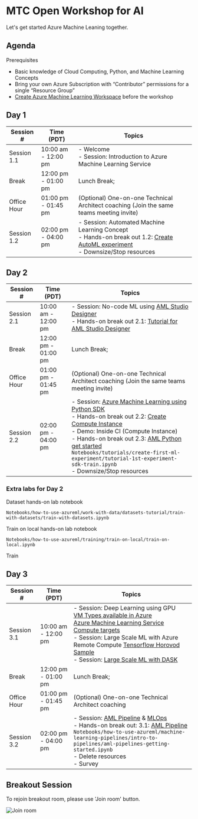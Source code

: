# MTC Open Workshop for AI

Let's get started Azure Machine Leaning together.

## Agenda

Prerequisites

* Basic knowledge of Cloud Computing, Python, and Machine Learning Concepts
* Bring your own Azure Subscription with “Contributor” permissions for a single “Resource Group”
* [Create Azure Machine Learning Workspace](https://docs.microsoft.com/en-us/azure/machine-learning/how-to-manage-workspace?tabs=azure-portal) before the workshop

## Day 1

Session # | Time (PDT) | Topics
---|---|---
Session 1.1 | 10:00 am - 12:00 pm |- Welcome</br>- Session: Introduction to Azure Machine Learning Service
Break | 12:00 pm - 01:00 pm | Lunch Break;
Office Hour | 01:00 pm - 01:45 pm | (Optional) One-on-one Technical Architect coaching (Join the same teams meeting invite)
Session 1.2 | 02:00 pm - 04:00 pm |- Session: Automated Machine Learning Concept</br> - Hands-on break out 1.2: [Create AutoML experiment](/labs/lab1.2.md)</br>- Downsize/Stop resources

## Day 2

Session # | Time (PDT) | Topics
---|---|---
Session 2.1|10:00 am - 12:00 pm|- Session: No-code ML using [AML Studio Designer](labs/session2.1.md)</br>- Hands-on break out 2.1: [Tutorial for AML Studio Designer](/labs/lab2.1.md)</br>
Break | 12:00 pm - 01:00 pm | Lunch Break;
Office Hour | 01:00 pm - 01:45 pm | (Optional) One-on-one Technical Architect coaching (Join the same teams meeting invite)
Session 2.2 | 02:00 pm - 04:00 pm |- Session: [Azure Machine Learning using Python SDK](/labs/session2.2.md)</br> - Hands-on break out 2.2: [Create Compute Instance](https://docs.microsoft.com/en-us/azure/machine-learning/how-to-create-attach-compute-studio#portal-create) </br> - Demo: Inside CI (Compute Instance)</br>- Hands-on break out 2.3: [AML Python get started](https://github.com/hyssh/mtc-open-workshop/tree/master/Notebooks/tutorials/create-first-ml-experiment) </br> ```Notebooks/tutorials/create-first-ml-experiment/tutorial-1st-experiment-sdk-train.ipynb```</br>- Downsize/Stop resources

### Extra labs for Day 2

Dataset hands-on lab notebook

```Notebooks/how-to-use-azureml/work-with-data/datasets-tutorial/train-with-datasets/train-with-datasets.ipynb```

Train on local hands-on lab notebook

```Notebooks/how-to-use-azureml/training/train-on-local/train-on-local.ipynb```

Train 

## Day 3

Session # | Time (PDT) | Topics
---|---|---
Session 3.1|10:00 am - 12:00 pm|- Session: Deep Learning using GPU</br>[VM Types available in Azure](https://docs.microsoft.com/en-us/azure/virtual-machines/sizes-gpu)</br>[Azure Machine Learning Service Compute targets](https://docs.microsoft.com/en-us/azure/machine-learning/concept-compute-target)</br>- Session: Large Scale ML with Azure Remote Compute [Tensorflow Horovod Sample](https://github.com/hyssh/mtc-open-workshop/blob/master/Notebooks/how-to-use-azureml/ml-frameworks/tensorflow/distributed-tensorflow-with-horovod/distributed-tensorflow-with-horovod.ipynb)</br>- Session: [Large Scale ML with DASK](https://github.com/hyssh/azureml-and-dask/blob/master/interactive/StartDask.ipynb)
Break | 12:00 pm - 01:00 pm | Lunch Break;
Office Hour | 01:00 pm - 01:45 pm | (Optional) One-on-one Technical Architect coaching
Session 3.2 | 02:00 pm - 04:00 pm |- Session: [AML Pipeline](labs/session3.2.md) & [MLOps](https://github.com/microsoft/MLOpsPython)</br> - Hands-on break out: 3.1: [AML Pipeline](Notebooks/how-to-use-azureml/machine-learning-pipelines/intro-to-pipelines/aml-pipelines-getting-started.ipynb)</br>```Notebooks/how-to-use-azureml/machine-learning-pipelines/intro-to-pipelines/aml-pipelines-getting-started.ipynb```</br>- Delete resources </br>- Survey


## Breakout Session

To rejoin breakout room, please use 'Join room' button.

![Join room](images/MicrosoftTeams-image.png)
